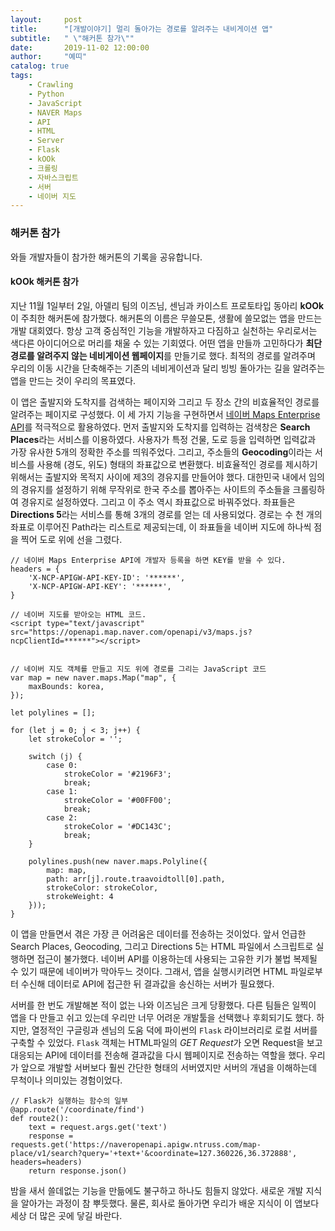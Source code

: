 ```yaml
---
layout:     post
title:      "[개발이야기] 멀리 돌아가는 경로를 알려주는 내비게이션 앱"
subtitle:   " \"해커톤 참가\""
date:       2019-11-02 12:00:00
author:     "예띠"
catalog: true
tags:
    - Crawling
    - Python
    - JavaScript
    - NAVER Maps
    - API
    - HTML
    - Server
    - Flask
    - kOOk
    - 크롤링
    - 자바스크립트
    - 서버
    - 네이버 지도
---
```


### 해커톤 참가

와들 개발자들이 참가한 해커톤의 기록을 공유합니다.

#### kOOk 해커톤 참가
지난 11월 1일부터 2일, 아델리 팀의 이즈님, 센님과 카이스트 프로토타입 동아리 **kOOk**이 주최한 해커톤에 참가했다. 해커톤의 이름은 무쓸모톤, 생활에 쓸모없는 앱을 만드는 개발 대회였다. 항상 고객 중심적인 기능을 개발하자고 다짐하고 실천하는 우리로서는 색다른 아이디어으로 머리를 채울 수 있는 기회였다. 어떤 앱을 만들까 고민하다가 **최단경로를 알려주지 않는 네비게이션 웹페이지**를 만들기로 했다. 최적의 경로를 알려주며 우리의 이동 시간을 단축해주는 기존의 네비게이션과 달리 빙빙 돌아가는 길을 알려주는 앱을 만드는 것이 우리의 목표였다.

이 앱은 출발지와 도착지를 검색하는 페이지와 그리고 두 장소 간의 비효율적인 경로를 알려주는 페이지로 구성했다. 이 세 가지 기능을 구현하면서 [네이버 Maps Enterprise API](https://www.ncloud.com/product/applicationService/maps)를 적극적으로 활용하였다. 먼저 출발지와 도착지를 입력하는 검색창은 **Search Places**라는 서비스를 이용하였다. 사용자가 특정 건물, 도로 등을 입력하면 입력값과 가장 유사한 5개의 정확한 주소를 띄워주었다. 그리고, 주소들의 **Geocoding**이라는 서비스를 사용해 (경도, 위도) 형태의 좌표값으로 변환했다. 비효율적인 경로를 제시하기 위해서는 출발지와 목적지 사이에 제3의 경유지를 만들어야 했다. 대한민국 내에서 임의의 경유지를 설정하기 위해 무작위로 한국 주소를 뽑아주는 사이트의 주소들을 크롤링하여 경유지로 설정하였다. 그리고 이 주소 역시 좌표값으로 바꿔주었다. 좌표들은 **Directions 5**라는 서비스를 통해 3개의 경로를 얻는 데 사용되었다. 경로는 수 천 개의 좌표로 이루어진 Path라는 리스트로 제공되는데, 이 좌표들을 네이버 지도에 하나씩 점을 찍어 도로 위에 선을 그렸다.

```
// 네이버 Maps Enterprise API에 개발자 등록을 하면 KEY를 받을 수 있다.
headers = {
    'X-NCP-APIGW-API-KEY-ID': '******',
    'X-NCP-APIGW-API-KEY': '******',
}

// 네이버 지도를 받아오는 HTML 코드.
<script type="text/javascript" src="https://openapi.map.naver.com/openapi/v3/maps.js?ncpClientId=******"></script>


// 네이버 지도 객체를 만들고 지도 위에 경로를 그리는 JavaScript 코드
var map = new naver.maps.Map("map", {
    maxBounds: korea,
});

let polylines = [];

for (let j = 0; j < 3; j++) {
    let strokeColor = '';

    switch (j) {
        case 0:
            strokeColor = '#2196F3';
            break;
        case 1:
            strokeColor = '#00FF00';
            break;
        case 2:
            strokeColor = '#DC143C';
            break;
    }

    polylines.push(new naver.maps.Polyline({
        map: map,
        path: arr[j].route.traavoidtoll[0].path,
        strokeColor: strokeColor,
        strokeWeight: 4
    }));
}
```

이 앱을 만들면서 겪은 가장 큰 어려움은 데이터를 전송하는 것이었다. 앞서 언급한 Search Places, Geocoding, 그리고 Directions 5는 HTML 파일에서 스크립트로 실행하면 접근이 불가했다. 네이버 API를 이용하는데 사용되는 고유한 키가 불법 복제될 수 있기 때문에 네이버가 막아두느 것이다. 그래서, 앱을 실행시키려면 HTML 파일로부터 수신해 데이터로 API에 접근한 뒤 결과값을 송신하는 서버가 필요했다. 

서버를 한 번도 개발해본 적이 없는 나와 이즈님은 크게 당황했다. 다른 팀들은 일찍이 앱을 다 만들고 쉬고 있는데 우리만 너무 어려운 개발툴을 선택했나 후회되기도 했다. 하지만, 열정적인 구글링과 센님의 도움 덕에 파이썬의 `Flask` 라이브러리로 로컬 서버를 구축할 수 있었다. `Flask` 객체는 HTML파일의 *GET Request*가 오면 Request을 보고 대응되는 API에 데이터를 전송해 결과값을 다시 웹페이지로 전송하는 역할을 했다. 우리가 앞으로 개발할 서버보다 훨씬 간단한 형태의 서버였지만 서버의 개념을 이해하는데 무척이나 의미있는 경험이었다.

```
// Flask가 실행하는 함수의 일부
@app.route('/coordinate/find')
def route2():
    text = request.args.get('text')
    response = requests.get('https://naveropenapi.apigw.ntruss.com/map-place/v1/search?query='+text+'&coordinate=127.360226,36.372888', headers=headers)
    return response.json()
```

밤을 새서 쓸데없는 기능을 만듦에도 불구하고 하나도 힘들지 않았다. 새로운 개발 지식을 알아가는 과정이 참 뿌듯했다. 물론, 회사로 돌아가면 우리가 배운 지식이 이 앱보다 세상 더 많은 곳에 닿길 바란다.
